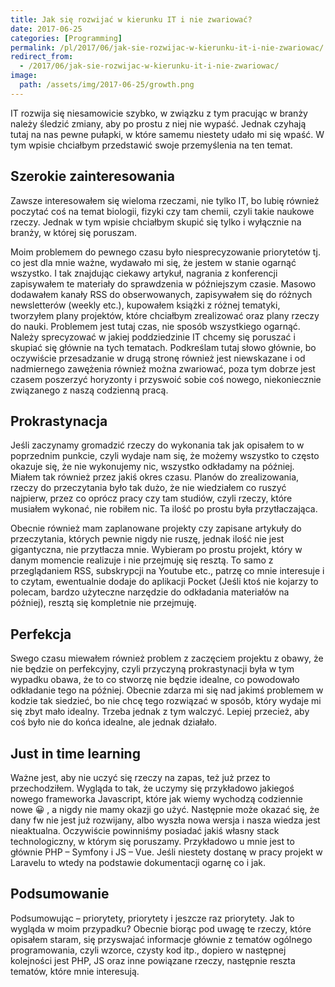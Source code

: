 ```yaml
---
title: Jak się rozwijać w kierunku IT i nie zwariować?
date: 2017-06-25
categories: [Programming]
permalink: /pl/2017/06/jak-sie-rozwijac-w-kierunku-it-i-nie-zwariowac/
redirect_from:
  - /2017/06/jak-sie-rozwijac-w-kierunku-it-i-nie-zwariowac/
image:
  path: /assets/img/2017-06-25/growth.png
---
```

IT rozwija się niesamowicie szybko, w związku z tym pracując w branży należy śledzić zmiany, aby po prostu z niej nie wypaść. Jednak czyhają tutaj na nas pewne pułapki, w  które samemu niestety udało mi się wpaść. W tym wpisie chciałbym przedstawić swoje przemyślenia na ten temat.

## Szerokie zainteresowania
Zawsze interesowałem się wieloma rzeczami, nie tylko IT, bo lubię również poczytać coś na temat biologii, fizyki czy tam chemii, czyli takie naukowe rzeczy. Jednak w tym wpisie chciałbym skupić się tylko i wyłącznie na branży, w której się poruszam.

Moim problemem do pewnego czasu było niesprecyzowanie priorytetów tj. co jest dla mnie ważne, wydawało mi się, że jestem w stanie ogarnąć wszystko. I tak znajdując ciekawy artykuł, nagrania z konferencji zapisywałem te materiały do sprawdzenia w późniejszym czasie. Masowo dodawałem kanały RSS do obserwowanych, zapisywałem się do różnych newsletterów (weekly etc.), kupowałem książki z różnej tematyki, tworzyłem plany projektów, które chciałbym zrealizować oraz plany rzeczy do nauki. Problemem jest tutaj czas, nie sposób wszystkiego ogarnąć. Należy sprecyzować w jakiej poddziedzinie IT chcemy się poruszać i skupiać się głównie na tych tematach. Podkreślam tutaj słowo głównie, bo oczywiście przesadzanie w drugą stronę również jest niewskazane i od nadmiernego zawężenia również można zwariować, poza tym dobrze jest czasem poszerzyć horyzonty i przyswoić sobie coś nowego, niekoniecznie związanego z naszą codzienną pracą.

## Prokrastynacja
Jeśli zaczynamy gromadzić rzeczy do wykonania tak jak opisałem to w poprzednim punkcie, czyli wydaje nam się, że możemy wszystko to często okazuje się, że nie wykonujemy nic, wszystko odkładamy na później. Miałem tak również przez jakiś okres czasu. Planów do zrealizowania, rzeczy do przeczytania było tak dużo, że nie wiedziałem co ruszyć najpierw, przez co oprócz pracy czy tam studiów, czyli rzeczy, które musiałem wykonać, nie robiłem nic. Ta ilość po prostu była przytłaczająca.

Obecnie również mam zaplanowane projekty czy zapisane artykuły do przeczytania, których pewnie nigdy nie ruszę, jednak ilość nie jest gigantyczna, nie przytłacza mnie. Wybieram po prostu projekt, który w danym momencie realizuje i nie przejmuję się resztą. To samo z przeglądaniem RSS, subskrypcji na Youtube etc., patrzę co mnie interesuje i to czytam, ewentualnie dodaje do aplikacji Pocket (Jeśli ktoś nie kojarzy to polecam, bardzo użyteczne narzędzie do odkładania materiałów na później), resztą się kompletnie nie przejmuję.

## Perfekcja
Swego czasu miewałem również problem z zaczęciem projektu z obawy, że nie będzie on perfekcyjny, czyli przyczyną prokrastynacji była w tym wypadku obawa, że to co stworzę nie będzie idealne, co powodowało odkładanie tego na później. Obecnie zdarza mi się nad jakimś problemem w kodzie tak siedzieć, bo nie chcę tego rozwiązać w sposób, który wydaje mi się zbyt mało idealny. Trzeba jednak z tym walczyć. Lepiej przecież, aby coś było nie do końca idealne, ale jednak działało.

## Just in time learning
Ważne jest, aby nie uczyć się rzeczy na zapas, też już przez to przechodziłem. Wygląda to tak, że uczymy się przykładowo jakiegoś nowego frameworka Javascript, które jak wiemy wychodzą codziennie nowe 😀 , a nigdy nie mamy okazji go użyć. Następnie może okazać się, że dany fw nie jest już rozwijany, albo wyszła nowa wersja i nasza wiedza jest nieaktualna. Oczywiście powinniśmy posiadać jakiś własny stack technologiczny, w którym się poruszamy. Przykładowo u mnie jest to głównie PHP – Symfony i JS – Vue. Jeśli niestety dostanę w pracy projekt w Laravelu to wtedy na podstawie dokumentacji ogarnę co i jak.

## Podsumowanie
Podsumowując – priorytety, priorytety i jeszcze raz priorytety. Jak to wygląda w moim przypadku? Obecnie biorąc pod uwagę te rzeczy, które opisałem staram, się przyswajać informacje głównie z tematów ogólnego programowania, czyli wzorce, czysty kod itp., dopiero w następnej kolejności jest PHP, JS oraz inne powiązane rzeczy, następnie reszta tematów, które mnie interesują.
